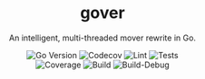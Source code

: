 <div align="center">
    <h1>gover</h1>
    <p>An intelligent, multi-threaded mover rewrite in Go.</p>
</div>

<div align="center">
    <img alt="Go Version" src="https://img.shields.io/badge/Go-%3E%3D%201.24.1-%23007d9c">
    <img alt="Codecov" src="https://codecov.io/gh/desertwitch/gover/graph/badge.svg?token=RDCMNK8QQB">
    <img alt="Lint" src="https://github.com/desertwitch/gover/actions/workflows/golangci-lint.yml/badge.svg">
    <img alt="Tests" src="https://github.com/desertwitch/gover/actions/workflows/golang-tests.yml/badge.svg">
    <br />
    <img alt="Coverage" src="https://github.com/desertwitch/gover/actions/workflows/golang-coverage.yml/badge.svg">
    <img alt="Build" src="https://github.com/desertwitch/gover/actions/workflows/golang-build.yml/badge.svg">
    <img alt="Build-Debug" src="https://github.com/desertwitch/gover/actions/workflows/golang-build-debug.yml/badge.svg">
    
</div>

<br />
